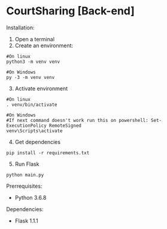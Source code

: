 # CourtSharing [Back-end]

Installation:
1. Open a terminal
2. Create an environment:
```
#On linux
python3 -m venv venv

#On Windows
py -3 -m venv venv
```
3. Activate environment
```
#On linux
. venv/bin/activate

#On Windows
#If next command doesn't work run this on powershell: Set-ExecutionPolicy RemoteSigned
venv\Scripts\activate
```
4. Get dependencies
```
pip install -r requirements.txt
```
5. Run Flask
```
python main.py
```

Prerrequisites:
- Python 3.6.8


Dependencies:
 - Flask 1.1.1
